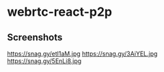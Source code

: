# webrtc-react-p2p

## Screenshots

https://snag.gy/etl1aM.jpg
https://snag.gy/3AiYEL.jpg
https://snag.gy/5EnLi8.jpg
